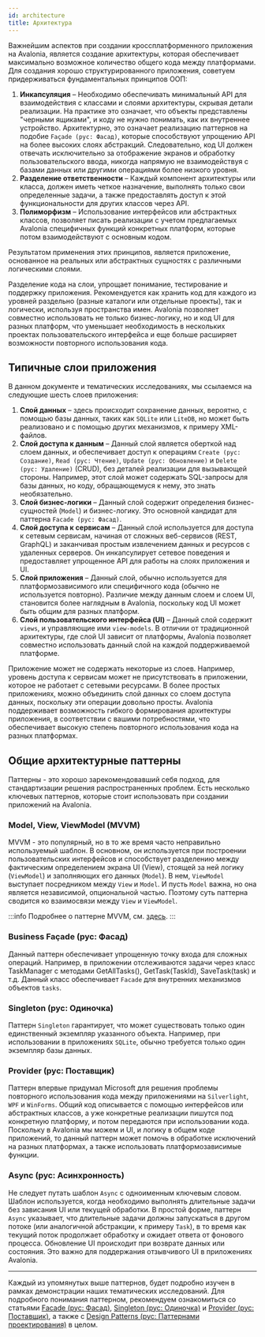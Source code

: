 ```yaml
---
id: architecture
title: Архитектура
---
```


Важнейшим аспектов при создании кроссплатформенного приложения на Avalonia,
является создание архитектуры, которая обеспечивает максимально возможное количество общего кода между платформами.
Для создания хорошо структурированного приложения, советуем придерживаться фундаментальных принципов ООП:

1. **Инкапсуляция** – Необходимо обеспечивать минимальный API для взаимодействия с классами и слоями архитектуры, скрывая детали реализации.
На практике это означает, что объекты представлены "черными ящиками", и коду не нужно понимать, как их внутреннее устройство.
Архитектурно, это означает реализацию паттернов на подобие `Façade (рус: Фасад)`, которые способствуют упрощению API
на более высоких слоях абстракций.
Следовательно, код UI должен отвечать исключительно за отображение экранов и обработку пользовательского ввода,
никогда напрямую не взаимодействуя с базами данных или другими операциями более низкого уровня.
2. **Разделение ответственности** – Каждый компонент архитектуры или класса, должен иметь четкое назначение,
выполнять только свои определенные задачи, а также предоставлять доступ к этой функциональности
для других классов через API.
3. **Полиморфизм** – Использование интерфейсов или абстрактных классов,
позволяет писать реализации с учетом предлагаемых Avalonia специфичных функций конкретных платформ,
которые потом взаимодействуют с основным кодом.

Результатом применения этих принципов, является приложение, основанное на реальных или абстрактных сущностях с различными логическими слоями.

Разделение кода на слои, упрощает понимание, тестирование и поддержку приложения.
Рекомендуется как хранить код для каждого из уровней раздельно (разные каталоги или отдельные проекты), так и логически, используя пространства имен.
Avalonia позволяет совместно использовать не только бизнес-логику, но и код UI для разных платформ, что уменьшает необходимость
в нескольких проектах пользовательского интерфейса и еще больше расширяет возможности повторного использования кода.

## Типичные слои приложения

В данном документе и тематических исследованиях, мы ссылаемся на следующие шесть слоев приложения:

1. **Слой данных** – здесь происходит сохранение данных, вероятно, с помощью базы данных, таких как `SQLite` или `LiteDB`,
но может быть реализовано и с помощью других механизмов, к примеру XML-файлов.
2. **Слой доступа к данным** – Данный слой является оберткой над слоем данных, и обеспечивает доступ к операциям 
`Create (рус: Создание)`, `Read (рус: Чтение)`, `Update (рус: Обновление)` и `Delete (рус: Удаление)` (CRUD), 
без деталей реализации для вызывающей стороны. Например, этот слой может содержать SQL-запросы для базы данных, 
но коду, обращающемуся к нему, это знать необязательно.
3. **Слой бизнес-логики** – Данный слой содержит определения бизнес-сущностей (`Model`) и бизнес-логику.
Это основной кандидат для паттерна `Facade (рус: Фасад)`.
4. **Слой доступа к сервисам** – Данный слой используется для доступа к сетевым сервисам, начиная от сложных веб-сервисов (REST, GraphQL)
и заканчивая простым извлечением данных и ресурсов с удаленных серверов.
Он инкапсулирует сетевое поведения и предоставляет упрощенное API для работы на слоях приложения и UI.
5. **Слой приложения** – Данный слой, обычно используется для платформозависимого или специфичного кода (обычно не используется повторно).
Различие между данным слоем и слоем UI, становится более наглядным в Avalonia, поскольку код UI может быть общим для разных платформ.
6. **Слой пользовательского интерфейса (UI)** – Данный слой содержит `views`, и управляющие ими `view-models`.
В отличии от традиционной архитектуры, где слой UI зависит от платформы,
Avalonia позволяет совместно использовать данный слой на каждой поддерживаемой платформе.

Приложение может не содержать некоторые из слоев. Например, уровень доступа к сервисам может не присутствовать в приложении,
которое не работает с сетевыми ресурсами.
В более простых приложениях, можно объединить слой данных со слоем доступа данных, поскольку эти операции довольно просты.
Avalonia поддерживает возможность гибкого формирования архитектуры приложения, в соответствии с вашими потребностями,
что обеспечивает высокую степень повторного использования кода на разных платформах.

## Общие архитектурные паттерны

Паттерны - это хорошо зарекомендовавший себя подход, для стандартизации решения распространенных проблем.
Есть несколько ключевых паттернов, которые стоит использовать при создании приложений на Avalonia.

### Model, View, ViewModel (MVVM) 
MVVM - это популярный, но в то же время часто неправильно используемый шаблон.
В основном, он используется при построении пользовательских интерфейсов и способствует разделению между фактическим определением экрана UI (View),
стоящей за ней логику (`ViewModel`) и заполняющих его данных (`Model`).
В нем, `ViewModel` выступает посредником между `View` и `Model`.
И пусть `Model` важна, но она является независимой, опциональной частью.
Поэтому суть паттерна сводится ко взаимосвязи между `View` и `ViewModel`.

:::info
Подробнее о паттерне MVVM, см. [здесь](../../concepts/the-mvvm-pattern/).
:::

### Business Façade (рус: Фасад)
Данный паттерн обеспечивает упрощенную точку входа для сложных операций.
Например, в приложении отслеживаются задачи через класс TaskManager с методами GetAllTasks(), GetTask(TaskId),
SaveTask(task) и т.д.
Данный класс обеспечивает `Faсade` для внутренних механизмов объектов `tasks`.

### Singleton (рус: Одиночка)
Паттерн `Singleton` гарантирует, что может существовать только один единственный экземпляр указанного объекта.
Например, при использовании в приложениях `SQLite`, обычно требуется только один экземпляр базы данных.

### Provider (рус: Поставщик)
Паттерн впервые придумал Microsoft для решения проблемы повторного использования кода между приложениями на `Silverlight`, `WPF` и `WinForms`.
Общий код описывается с помощью интерфейсов или абстрактных классов, а уже конкретные реализации пишутся под конкретную платформу,
и потом передаются при использовании кода.
Поскольку в Avalonia мы можем и UI, и логику в общем коде приложений, то данный паттерн может помочь в обработке исключений
на разных платформах, а также использовать платформозависимые функции.

### Async (рус: Асинхронность)
Не следует путать шаблон `Async` с одноименным ключевым словом.
Шаблон используется, когда необходимо выполнять длительные задачи без зависания UI или текущей обработки.
В простой форме, паттерн `Async` указывает, что длительные задачи должны запускаться в другом потоке (или аналогичной абстракции, к примеру `Task`),
в то время как текущий поток продолжает обработку и ожидает ответа от фонового процесса.
Обновление UI происходит при возврате данных или состояния.
Это важно для поддержания отзывчивого UI в приложениях Avalonia.

---
Каждый из упомянутых выше паттернов, будет подробно изучен в рамках демонстрации наших тематических исследований.
Для подробного понимания паттерном, рекомендуем ознакомиться со статьями [Facade (рус: Фасад)](https://en.wikipedia.org/wiki/Facade_pattern), 
[Singleton (рус: Одиночка)](https://en.wikipedia.org/wiki/Singleton_pattern) и [Provider (рус: Поставщик)](https://en.wikipedia.org/wiki/Provider_model), 
а также с [Design Patterns (рус: Паттернами проектирования)](https://en.wikipedia.org/wiki/Design_Patterns) в целом.